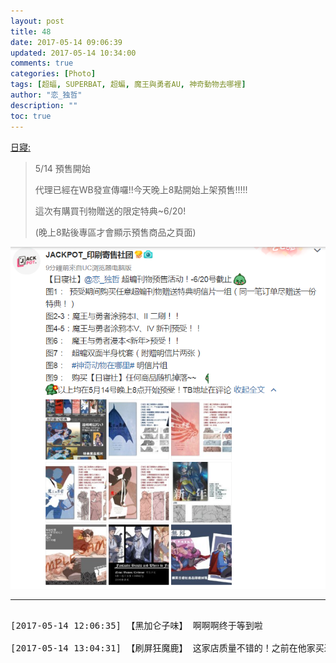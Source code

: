 ```yaml
---
layout: post
title: 48
date: 2017-05-14 09:06:39
updated: 2017-05-14 10:34:00
comments: true
categories: [Photo]
tags: [超蝠, SUPERBAT, 超蝙, 魔王與勇者AU, 神奇動物去哪裡]
author: "恋_独哲"
description: ""
toc: true
---
```


<p reblogfrom="reblogfrom"  ><a target="_blank" href="http://richinshe.lofter.com/post/1d458e66_fa4524a"  >日寢:</a></p> 
<blockquote> 
 <p>5/14 預售開始</p> 
 <p>代理已經在WB發宣傳囉!!今天晚上8點開始上架預售!!!!!</p> 
 <p>這次有購買刊物贈送的限定特典~6/20!</p> 
 <p>(晚上8點後專區才會顯示預售商品之頁面)</p> 
</blockquote>

![](https://raw.githubusercontent.com/alicewish/maple50821/master/img_YW5MWVN1NEpoZFd1N08reXh6alF3RUlYK1NpcWpzZWVrZUZxMjVYVHJzblpjWnZSM1pxZVNnPT0.png)

---

<pre>

[2017-05-14 12:06:35] 【黑加仑子味】 啊啊啊终于等到啦

[2017-05-14 13:04:31] 【刷屏狂魔鹿】 这家店质量不错的！之前在他家买过好多各种cp的~这就去下单！

</pre>